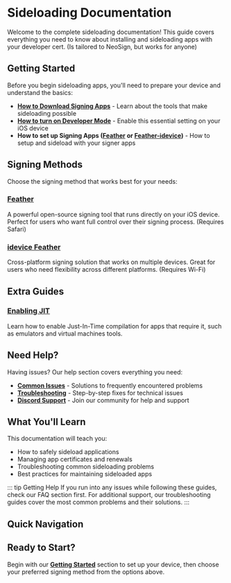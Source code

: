 # Sideloading Documentation

Welcome to the complete sideloading documentation! This guide covers everything you need to know about installing and sideloading apps with your developer cert. (Is tailored to NeoSign, but works for anyone)

## Getting Started

Before you begin sideloading apps, you'll need to prepare your device and understand the basics:

- **[How to Download Signing Apps](./getting-started/downloading-signing-apps)** - Learn about the tools that make sideloading possible
- **[How to turn on Developer Mode](./getting-started/developer-mode)** - Enable this essential setting on your iOS device
- **How to set up Signing Apps ([Feather](./apps/feather) or [Feather-idevice](./apps/idevice-feather))** - How to setup and sideload with your signer apps

## Signing Methods

Choose the signing method that works best for your needs:

### [Feather](./apps/feather)
A powerful open-source signing tool that runs directly on your iOS device. Perfect for users who want full control over their signing process. (Requires Safari)


### [idevice Feather](./apps/idevice-feather) 
Cross-platform signing solution that works on multiple devices. Great for users who need flexibility across different platforms. (Requires Wi-Fi)


## Extra Guides

### [Enabling JIT](./guides/enabling-jit)
Learn how to enable Just-In-Time compilation for apps that require it, such as emulators and virtual machines tools.


## Need Help?

Having issues? Our help section covers everything you need:

- **[Common Issues](./troubleshooting/common-issues)** - Solutions to frequently encountered problems
- **[Troubleshooting](./troubleshooting/troubleshooting)** - Step-by-step fixes for technical issues  
- **[Discord Support](./troubleshooting/discord)** - Join our community for help and support

## What You'll Learn

This documentation will teach you:

- How to safely sideload applications
- Managing app certificates and renewals
- Troubleshooting common sideloading problems
- Best practices for maintaining sideloaded apps

::: tip Getting Help
If you run into any issues while following these guides, check our FAQ section first. For additional support, our troubleshooting guides cover the most common problems and their solutions.
:::

## Quick Navigation


## Ready to Start?

Begin with our **[Getting Started](./getting-started/downloading-signing-apps)** section to set up your device, then choose your preferred signing method from the options above. 
